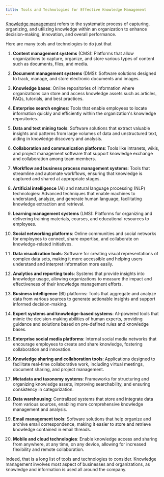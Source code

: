 ```yaml
---
title: Tools and Technologies for Effective Knowledge Management
---
```

[Knowledge management](/knowledge-management/) refers to the systematic process of capturing, organizing, and utilizing knowledge within an organization to enhance decision-making, innovation, and overall performance. 

Here are many tools and technologies to do just that

1. **Content management systems** (CMS): Platforms that allow organizations to capture, organize, and store various types of content such as documents, files, and media.
    
2. **Document management systems** (DMS): Software solutions designed to track, manage, and store electronic documents and images.
    
3. **Knowledge bases**: Online repositories of information where organizations can store and access knowledge assets such as articles, FAQs, tutorials, and best practices.
    
4. **Enterprise search engines**: Tools that enable employees to locate information quickly and efficiently within the organization's knowledge repositories.
    
5. **Data and text mining tools**: Software solutions that extract valuable insights and patterns from large volumes of data and unstructured text, aiding in knowledge discovery and analysis.
    
6. **Collaboration and communication platforms**: Tools like intranets, wikis, and project management software that support knowledge exchange and collaboration among team members.
    
7. **Workflow and business process management systems**: Tools that streamline and automate workflows, ensuring that knowledge is captured and shared at appropriate stages.
    
8. **Artificial intelligence** (AI) and natural language processing (NLP) technologies: Advanced techniques that enable machines to understand, analyze, and generate human language, facilitating knowledge extraction and retrieval.
    
9. **Learning management systems** (LMS): Platforms for organizing and delivering training materials, courses, and educational resources to employees.
    
10. **Social networking platforms**: Online communities and social networks for employees to connect, share expertise, and collaborate on knowledge-related initiatives.
    
11. **Data visualization tools**: Software for creating visual representations of complex data sets, making it more accessible and helping users understand and interpret information more easily.
    
12. **Analytics and reporting tools**: Systems that provide insights into knowledge usage, allowing organizations to measure the impact and effectiveness of their knowledge management efforts.
    
13. **Business intelligence** (BI) platforms: Tools that aggregate and analyze data from various sources to generate actionable insights and support informed decision-making.
    
14. **Expert systems and knowledge-based systems**: AI-powered tools that mimic the decision-making abilities of human experts, providing guidance and solutions based on pre-defined rules and knowledge bases.
    
15. **Enterprise social media platforms**: Internal social media networks that encourage employees to create and share knowledge, fostering collaboration and innovation.
    
16. **Knowledge sharing and collaboration tools**: Applications designed to facilitate real-time collaborative work, including virtual meetings, document sharing, and project management.
    
17. **Metadata and taxonomy systems**: Frameworks for structuring and organizing knowledge assets, improving searchability, and ensuring consistency in categorization.
    
18. **Data warehousing**: Centralized systems that store and integrate data from various sources, enabling more comprehensive knowledge management and analysis.
    
19. **Email management tools**: Software solutions that help organize and archive email correspondence, making it easier to store and retrieve knowledge contained in email threads.
    
20. **Mobile and cloud technologies**: Enable knowledge access and sharing from anywhere, at any time, on any device, allowing for increased flexibility and remote collaboration.

Indeed, that is a long list of tools and technologies to consider. Knowledge management involves most aspect of businesses and organizations, as knowledge and information is used all around the company. 